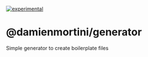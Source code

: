 [![experimental](http://badges.github.io/stability-badges/dist/experimental.svg)](http://github.com/badges/stability-badges)

# @damienmortini/generator
Simple generator to create boilerplate files
